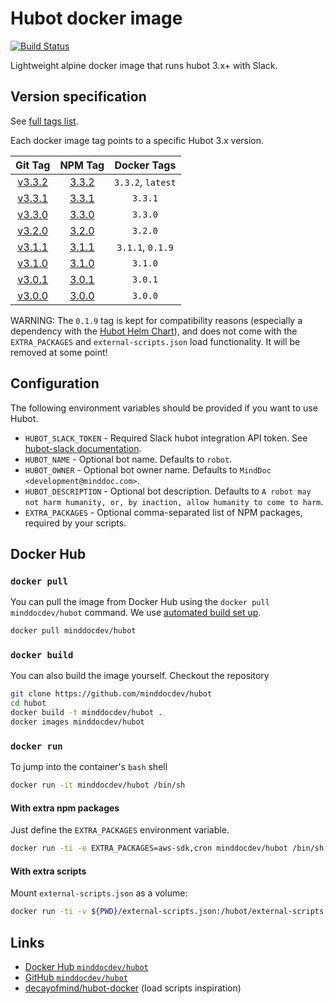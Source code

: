 # Hubot docker image

[![Build Status](https://travis-ci.org/minddocdev/hubot.svg?branch=master)](https://travis-ci.org/minddocdev/hubot)

Lightweight alpine docker image that runs hubot 3.x+ with Slack.

## Version specification

See [full tags list](https://cloud.docker.com/u/minddocdev/repository/docker/minddocdev/hubot/tags).

Each docker image tag points to a specific Hubot 3.x version.

| Git Tag                                                        | NPM Tag                                              | Docker Tags       |
| :------------------------------------------------------------: |:----------------------------------------------------:| :----------------:|
| [v3.3.2](https://github.com/hubotio/hubot/releases/tag/v3.3.2) | [3.3.2](https://www.npmjs.com/package/hubot/v/3.3.2) | `3.3.2`, `latest` |
| [v3.3.1](https://github.com/hubotio/hubot/releases/tag/v3.3.1) | [3.3.1](https://www.npmjs.com/package/hubot/v/3.3.1) | `3.3.1`           |
| [v3.3.0](https://github.com/hubotio/hubot/releases/tag/v3.3.0) | [3.3.0](https://www.npmjs.com/package/hubot/v/3.3.0) | `3.3.0`           |
| [v3.2.0](https://github.com/hubotio/hubot/releases/tag/v3.3.0) | [3.2.0](https://www.npmjs.com/package/hubot/v/3.2.0) | `3.2.0`           |
| [v3.1.1](https://github.com/hubotio/hubot/releases/tag/v3.3.0) | [3.1.1](https://www.npmjs.com/package/hubot/v/3.1.1) | `3.1.1`, `0.1.9`  |
| [v3.1.0](https://github.com/hubotio/hubot/releases/tag/v3.3.0) | [3.1.0](https://www.npmjs.com/package/hubot/v/3.1.0) | `3.1.0`           |
| [v3.0.1](https://github.com/hubotio/hubot/releases/tag/v3.3.0) | [3.0.1](https://www.npmjs.com/package/hubot/v/3.0.1) | `3.0.1`           |
| [v3.0.0](https://github.com/hubotio/hubot/releases/tag/v3.3.0) | [3.0.0](https://www.npmjs.com/package/hubot/v/3.0.0) | `3.0.0`           |

WARNING: The `0.1.9` tag is kept for compatibility reasons (especially a dependency with the [Hubot Helm Chart](https://github.com/helm/charts/tree/master/stable/hubot)),
and does not come with the `EXTRA_PACKAGES` and `external-scripts.json` load functionality.
It will be removed at some point!

## Configuration

The following environment variables should be provided if you want to use Hubot.

* `HUBOT_SLACK_TOKEN` - Required Slack hubot integration API token.
  See [hubot-slack documentation](https://slack.dev/hubot-slack/).
* `HUBOT_NAME` - Optional bot name.
  Defaults to `robot`.
* `HUBOT_OWNER` - Optional bot owner name.
  Defaults to `MindDoc <development@minddoc.com>`.
* `HUBOT_DESCRIPTION` - Optional bot description.
  Defaults to `A robot may not harm humanity, or, by inaction, allow humanity to come to harm`.
* `EXTRA_PACKAGES` - Optional comma-separated list of NPM packages, required by your scripts.

## Docker Hub

### `docker pull`

You can pull the image from Docker Hub using the `docker pull minddocdev/hubot` command.
We use [automated build set up](https://docs.docker.com/docker-hub/builds/#create-an-automated-build).

```sh
docker pull minddocdev/hubot
```

### `docker build`

You can also build the image yourself. Checkout the repository

```sh
git clone https://github.com/minddocdev/hubot
cd hubot
docker build -t minddocdev/hubot .
docker images minddocdev/hubot
```

### `docker run`

To jump into the container's `bash` shell

```sh
docker run -it minddocdev/hubot /bin/sh
```

#### With extra npm packages

Just define the `EXTRA_PACKAGES` environment variable.

```sh
docker run -ti -e EXTRA_PACKAGES=aws-sdk,cron minddocdev/hubot /bin/sh
```

#### With extra scripts

Mount `external-scripts.json` as a volume:

```sh
docker run -ti -v ${PWD}/external-scripts.json:/hubot/external-scripts.json minddocdev/hubot /bin/sh
```

## Links

* [Docker Hub `minddocdev/hubot`](https://hub.docker.com/r/minddocdev/flutter)
* [GitHub `minddocdev/hubot`](https://github.com/minddocdev/hubot)
* [decayofmind/hubot-docker](https://github.com/decayofmind/hubot-docker) (load scripts inspiration)

